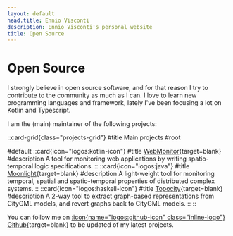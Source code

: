 ```yaml
---
layout: default
head.title: Ennio Visconti
description: Ennio Visconti's personal website
title: Open Source
---
```


# Open Source

 

I strongly believe in open source software, and for that reason I try to contribute to the community as much as I can. 
I love to learn new programming languages and framework, lately I've been focusing a lot on Kotlin and Typescript.

I am the (main) maintainer of the following projects:

::card-grid{class="projects-grid"}
#title
Main projects
#root
<!-- :ellipsis -->
#default
  ::card{icon="logos:kotlin-icon"}
  #title
  [WebMonitor](https://github.com/enniovisco/WebMonitor){target=blank}
  #description
  A tool for monitoring web applications by writing spatio-temporal logic specifications.
  ::
  ::card{icon="logos:java"}
  #title
  [Moonlight](https://github.com/MoonlightSuite/Moonlight){target=blank}
  #description
  A light-weight tool for monitoring temporal, spatial and spatio-temporal properties of distributed complex systems.
  ::
  ::card{icon="logos:haskell-icon"}
  #title
  [Topocity](https://github.com/ennioVisco/topocity){target=blank}
  #description
  A 2-way tool to extract graph-based representations from CityGML models, and revert graphs back to CityGML models.
  ::
::

You can follow me on [ :icon{name="logos:github-icon" class="inline-logo"} Github](https://github.com/ennioVisco){target=blank} to be updated of my latest projects.